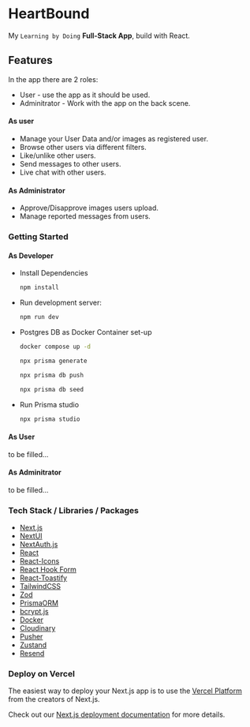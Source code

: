 # HeartBound 

My `Learning by Doing` **Full-Stack App**, build with React.

## Features 

In the app there are 2 roles: 
- User - use the app as it should be used.
- Adminitrator - Work with the app on the back scene.

#### As user
- Manage your User Data and/or images as registered user.
- Browse other users via different filters.
- Like/unlike other users.
- Send messages to other users.
- Live chat with other users.

#### As Administrator
- Approve/Disapprove images users upload.
- Manage reported messages from users.

### Getting Started

#### As Developer
- Install Dependencies
    ```bash
    npm install
    ```

- Run development server:
    ```bash
    npm run dev
    ```

- Postgres DB as Docker Container set-up

    ```bash
    docker compose up -d
    ```

    ```bash
    npx prisma generate
    ```

    ```bash
    npx prisma db push
    ```

    ```bash
    npx prisma db seed
    ```

- Run Prisma studio
    ```bash
    npx prisma studio
    ```

#### As User 

to be filled...

#### As Adminitrator

to be filled...

### Tech Stack / Libraries / Packages

- [Next.js](https://nextjs.org/)
- [NextUI](https://nextui.org/)
- [NextAuth.js](https://authjs.dev/getting-started/installation)
- [React](https://react.dev/)
- [React-Icons](https://react-icons.github.io/react-icons/)
- [React Hook Form](https://www.react-hook-form.com/)
- [React-Toastify](https://www.npmjs.com/package/react-toastify)
- [TailwindCSS](https://tailwindcss.com/)
- [Zod](https://zod.dev/)
- [PrismaORM](https://authjs.dev/getting-started/adapters/prisma)
- [bcrypt.js](https://www.npmjs.com/package/bcryptjs)
- [Docker](https://www.docker.com/)
- [Cloudinary](https://cloudinary.com/)
- [Pusher](https://pusher.com/)
- [Zustand](https://zustand-demo.pmnd.rs/)
- [Resend](https://resend.com/)

### Deploy on Vercel

The easiest way to deploy your Next.js app is to use the [Vercel Platform](https://vercel.com/new?utm_medium=default-template&filter=next.js&utm_source=create-next-app&utm_campaign=create-next-app-readme) from the creators of Next.js.

Check out our [Next.js deployment documentation](https://nextjs.org/docs/deployment) for more details.
